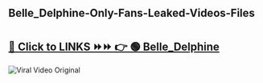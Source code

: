 
 ## Belle_Delphine-Only-Fans-Leaked-Videos-Files

# <h2><a href="https://mediaupload.pro?Belle_Delphine">🔗 Click to LINKS ⏩⏩ 👉 🟢 Belle_Delphine </a></h2>

<a href="https://mediaupload.pro?Belle_Delphine" rel="nofollow" data-target="animated-image.originalLink"><img src="https://i.ibb.co.com/xMMVF88/686577567.gif" alt="Viral Video Original" style="max-width: 100%; display: inline-block;" data-target="animated-image.originalImage"></a>